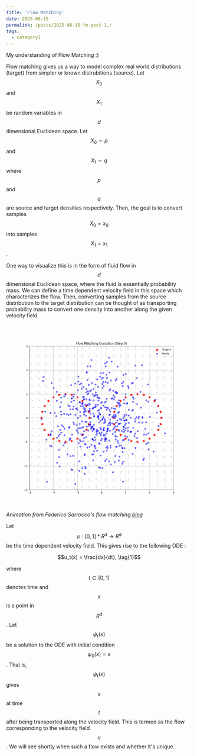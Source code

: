 ```yaml
---
title: 'Flow Matching'
date: 2025-06-15
permalink: /posts/2025-06-15-fm-post-1./
tags:
  - category1
---
```


My understanding of Flow Matching :)

Flow matching gives us a way to model complex real world distributions (target) from simpler or known distrubitions (source). Let $$X_0$$ and $$X_1$$ be random variables in $$d$$ dimensional Euclidean space. Let $$X_0 \sim p$$ and $$X_1 \sim q$$ where $$p$$ and $$q$$ are source and target densities respectively. Then, the goal is to convert samples $$X_0 = x_0$$ into samples $$X_1 = x_1$$. 

One way to visualize this is in the form of fluid flow in $$d$$ dimensional Euclidean space, where the fluid is essentially probability mass. We can define a time dependent velocity field in this space which characterizes the flow. Then, converting samples from the source distribution to the target distribution can be thought of as transporting probability mass to convert one density into another along the given velocity field. 

![Flow Matching visualization where fluid "particles" "flow" from one distrubution to another](/images/flow_matching.gif)
*Animation from Federico Sarrocco's flow matching [blog](https://federicosarrocco.com/blog/flow-matching)*

Let $$u : [0,1] * R^d \rightarrow R^d$$ be the time dependent velocity field. This gives rise to the following ODE : 

$$u_t(x) = \frac{dx}{dt}, \tag{1}$$ 

where $$t \in [0,1]$$ denotes time and $$x$$ is a point in $$R^d$$. Let $$\psi_t(x)$$ be a solution to the ODE with initial condition $$\psi_0(x) = x$$. That is, $$\psi_t(x)$$ gives $$x$$ at time $$t$$ after being transported along the velocity field. This is termed as the flow corresponding to the velocity field $$u$$. We will see shortly when such a flow exists and whether it's unique. 





